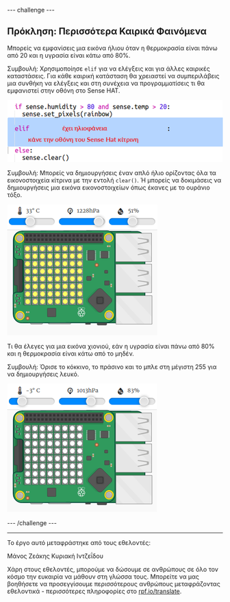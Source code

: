 --- challenge ---

## Πρόκληση: Περισσότερα Καιρικά Φαινόμενα

Μπορείς να εμφανίσεις μια εικόνα ήλιου όταν η θερμοκρασία είναι πάνω από 20 και η υγρασία είναι κάτω από 80%.

Συμβουλή: Χρησιμοποίησε `elif` για να ελέγξεις και για άλλες καιρικές καταστάσεις. Για κάθε καιρική κατάσταση θα χρειαστεί να συμπεριλάβεις μια συνθήκη να ελέγξεις και στη συνέχεια να προγραμματίσεις τι θα εμφανιστεί στην οθόνη στο Sense HAT.

![στιγμιότυπο οθόνης](images/rainbow-elif.png)

Συμβουλή: Μπορείς να δημιουργήσεις έναν απλό ήλιο ορίζοντας όλα τα εικονοστοιχεία κίτρινα με την εντολή `clear()`. Ή μπορείς να δοκιμάσεις να δημιουργήσεις μια εικόνα εικονοστοιχείων όπως έκανες με το ουράνιο τόξο.

![στιγμιότυπο οθόνης](images/rainbow-sun.png)

Τι θα έλεγες για μια εικόνα χιονιού, εάν η υγρασία είναι πάνω από 80% και η θερμοκρασία είναι κάτω από το μηδέν.

Συμβουλή: Όρισε το κόκκινο, το πράσινο και το μπλε στη μέγιστη 255 για να δημιουργήσεις λευκό.

![στιγμιότυπο οθόνης](images/rainbow-snow.png)

--- /challenge ---

***

Το έργο αυτό μεταφράστηκε από τους εθελοντές:

Μάνος Ζεάκης
Κυριακή Ιντζεΐδου

Χάρη στους εθελοντές, μπορούμε να δώσουμε σε ανθρώπους σε όλο τον κόσμο την ευκαιρία να μάθουν στη γλώσσα τους. Μπορείτε να μας βοηθήσετε να προσεγγίσουμε περισσότερους ανθρώπους μεταφράζοντας εθελοντικά - περισσότερες πληροφορίες στο [rpf.io/translate](https://rpf.io/translate).
